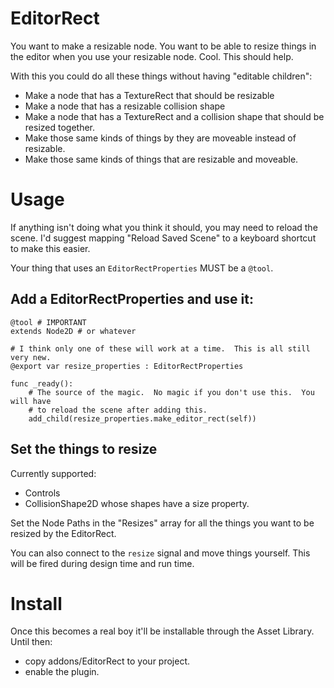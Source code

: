 # EditorRect

You want to make a resizable node.  You want to be able to resize things in the editor when you use your resizable node.  Cool.  This should help.

With this you could do all these things without having "editable children":
* Make a node that has a TextureRect that should be resizable
* Make a node that has a resizable collision shape
* Make a node that has a TextureRect and a collision shape that should be resized together.
* Make those same kinds of things by they are moveable instead of resizable.
* Make those same kinds of things that are resizable and moveable.

# Usage
If anything isn't doing what you think it should, you may need to reload the scene.  I'd suggest mapping "Reload Saved Scene" to a keyboard shortcut to make this easier.

Your thing that uses an `EditorRectProperties` MUST be a `@tool`.


## Add a EditorRectProperties and use it:
```
@tool # IMPORTANT
extends Node2D # or whatever

# I think only one of these will work at a time.  This is all still very new.
@export var resize_properties : EditorRectProperties

func _ready():
    # The source of the magic.  No magic if you don't use this.  You will have
    # to reload the scene after adding this.
	add_child(resize_properties.make_editor_rect(self))
```

## Set the things to resize
Currently supported:
* Controls
* CollisionShape2D whose shapes have a size property.

Set the Node Paths in the "Resizes" array for all the things you want to be resized by the EditorRect.

You can also connect to the `resize` signal and move things yourself.  This will be fired during design time and run time.

# Install
Once this becomes a real boy it'll be installable through the Asset Library.  Until then:
* copy addons/EditorRect to your project.
* enable the plugin.

